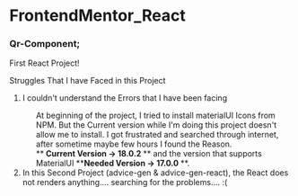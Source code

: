 # FrontendMentor_React

### Qr-Component;
<p>First React Project!</p>
<p>Struggles That I have Faced in this Project</p>
<ol>
  <li> I couldn't understand the Errors that I have been facing</li>
  <ul>
     At beginning of the project, I tried to install materialUI Icons from NPM. But the Current version while I'm doing this project doesn't allow me to install. I got frustrated and searched through internet, after sometime maybe few hours I found the Reason.<br> **<b> Current Version -> 18.0.2 </b>** and the version that supports MaterialUI **<b>Needed Version -> 17.0.0 </b>**.
  </ul>
  <li>In this Second Project (advice-gen & advice-gen-react), the React does not renders anything.... searching for the problems.... :(</li>
</ol>
  
     
     
